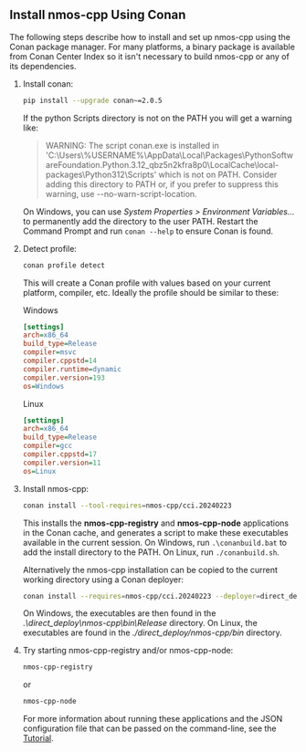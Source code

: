 ## Install nmos-cpp Using Conan

The following steps describe how to install and set up nmos-cpp using the Conan package manager.
For many platforms, a binary package is available from Conan Center Index so it isn't necessary to build nmos-cpp or any of its dependencies.

1. Install conan:
   ```sh
   pip install --upgrade conan~=2.0.5
   ```

   If the python Scripts directory is not on the PATH you will get a warning like:
   > WARNING: The script conan.exe is installed in 'C:\Users\\%USERNAME%\\AppData\Local\Packages\PythonSoftwareFoundation.Python.3.12_qbz5n2kfra8p0\LocalCache\local-packages\Python312\Scripts' which is not on PATH.
   > Consider adding this directory to PATH or, if you prefer to suppress this warning, use --no-warn-script-location.

   On Windows, you can use _System Properties \> Environment Variables..._ to permanently add the directory to the user PATH. Restart the Command Prompt and run `conan --help` to ensure Conan is found.

2. Detect profile:
   ```sh
   conan profile detect
   ```
   This will create a Conan profile with values based on your current platform, compiler, etc.
   Ideally the profile should be similar to these:
	
   Windows
   ```ini
   [settings]
   arch=x86_64
   build_type=Release
   compiler=msvc
   compiler.cppstd=14
   compiler.runtime=dynamic
   compiler.version=193
   os=Windows
   ```
   Linux
   ```ini
   [settings]
   arch=x86_64
   build_type=Release
   compiler=gcc
   compiler.cppstd=17
   compiler.version=11
   os=Linux
   ```

3. Install nmos-cpp:
   ```sh
   conan install --tool-requires=nmos-cpp/cci.20240223
   ```
   This installs the **nmos-cpp-registry** and **nmos-cpp-node** applications in the Conan cache, and generates a script to make these executables available in the current session.
   On Windows, run `.\conanbuild.bat` to add the install directory to the PATH.
   On Linux, run `./conanbuild.sh`.

   Alternatively the nmos-cpp installation can be copied to the current working directory using a Conan deployer:
   ```sh
   conan install --requires=nmos-cpp/cci.20240223 --deployer=direct_deploy
   ```

   On Windows, the executables are then found in the _.\direct_deploy\nmos-cpp\bin\Release_ directory.
   On Linux, the executables are found in the _./direct_deploy/nmos-cpp/bin_ directory.

4. Try starting nmos-cpp-registry and/or nmos-cpp-node:
   ```sh
   nmos-cpp-registry
   ```
   or
   ```sh
   nmos-cpp-node
   ```
   For more information about running these applications and the JSON configuration file that can be passed on the command-line, see the [Tutorial](Tutorial.md).
